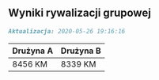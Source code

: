 ## Wyniki rywalizacji grupowej

```markdown
Aktualizacja: 2020-05-26 19:16:16
```

Drużyna A | Drużyna B
------------ | -------------
 8456 KM | 8339 KM